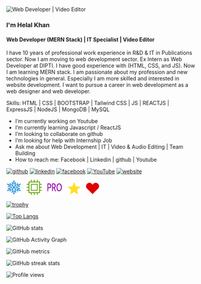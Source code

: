 ![Web Developer | Video Editor](https://scontent.fdac140-1.fna.fbcdn.net/v/t39.30808-6/356896724_6394575190630489_3565100818680408385_n.png?stp=dst-png_p180x540&_nc_cat=107&ccb=1-7&_nc_sid=52f669&_nc_eui2=AeFw37N5aEBeNA5MnfqF1lei5ol1HNu7TJPmiXUc27tMk_IyCisbLqL3GXJehb46kKhwcs8qRAz8cm-o00rvslio&_nc_ohc=zpFAtQOnJO8AX_P67Az&_nc_ht=scontent.fdac140-1.fna&oh=00_AfDQXORNZCOeEATh3Xldh-Sc1vFIlwntpeABblPNMNkaFg&oe=650E76AC)

### I'm Helal Khan
#### Web Developer (MERN Stack) | IT Specialist | Video Editor


I have 10 years of professional work experience in R&D & IT in Publications sector. Now I am moving to web development sector. Ex Intern as Web Developer at DIPTI. I have good experience with (HTML, CSS, and JS). Now I am learning MERN stack. I am passionate about my profession and new technologies in general. Especially I am more skilled and interested in website development. I want to pursue a career in web development as a web designer and web developer.

Skills: HTML | CSS | BOOTSTRAP | Tailwind CSS | JS | REACTJS | ExpressJS | NodeJS | MongoDB | MySQL

- I’m currently working on Youtube 
- I’m currently learning Javascript / ReactJS 
- I’m looking to collaborate on github 
- I’m looking for help with Internship Job 
- Ask me about Web Development | IT | Video & Audio Editing | Team Building 
- How to reach me: Facebook | Linkedin | github | Youtube 



[<img src='https://cdn.jsdelivr.net/npm/simple-icons@3.0.1/icons/github.svg' alt='github' height='40'>](https://github.com/https://github.com/helalkhandev/)  [<img src='https://cdn.jsdelivr.net/npm/simple-icons@3.0.1/icons/linkedin.svg' alt='linkedin' height='40'>](https://www.linkedin.com/in/https://www.linkedin.com/in/helalkhandev/)  [<img src='https://cdn.jsdelivr.net/npm/simple-icons@3.0.1/icons/facebook.svg' alt='facebook' height='40'>](https://www.facebook.com/https://www.facebook.com/helal.khan.923)  [<img src='https://cdn.jsdelivr.net/npm/simple-icons@3.0.1/icons/youtube.svg' alt='YouTube' height='40'>](https://www.youtube.com/channel/https://www.youtube.com/@TechTutorHelalKhan)  [<img src='https://cdn.jsdelivr.net/npm/simple-icons@3.0.1/icons/icloud.svg' alt='website' height='40'>](http://www.helal-khan.xyz/)  


<a href='https://archiveprogram.github.com/'><img src='https://raw.githubusercontent.com/acervenky/animated-github-badges/master/assets/acbadge.gif' width='40' height='40'></a> <a href='https://docs.github.com/en/developers'><img src='https://raw.githubusercontent.com/acervenky/animated-github-badges/master/assets/devbadge.gif' width='40' height='40'></a> <a href='https://github.com/pricing'><img src='https://raw.githubusercontent.com/acervenky/animated-github-badges/master/assets/pro.gif' width='40' height='40'></a> <a href='https://stars.github.com/'><img src='https://raw.githubusercontent.com/acervenky/animated-github-badges/master/assets/starbadge.gif' width='35' height='35'></a> <a href='https://docs.github.com/en/github/supporting-the-open-source-community-with-github-sponsors'><img src='https://raw.githubusercontent.com/acervenky/animated-github-badges/master/assets/sponsorbadge.gif' width='35' height='35'></a> 

[![trophy](https://github-profile-trophy.vercel.app/?username=https://github.com/helalkhandev/)](https://github.com/ryo-ma/github-profile-trophy)

[![Top Langs](https://github-readme-stats.vercel.app/api/top-langs/?username=https://github.com/helalkhandev/)](https://github.com/anuraghazra/github-readme-stats)

![GitHub stats](https://github-readme-stats.vercel.app/api?username=https://github.com/helalkhandev/&show_icons=true&count_private=true)  

![GitHub Activity Graph](https://activity-graph.herokuapp.com/graph?username=https://github.com/helalkhandev/)  

![GitHub metrics](https://metrics.lecoq.io/https://github.com/helalkhandev/)  

![GitHub streak stats](https://streak-stats.demolab.com/?user=https://github.com/helalkhandev/)  

![Profile views](https://gpvc.arturio.dev/https://github.com/helalkhandev/)  
